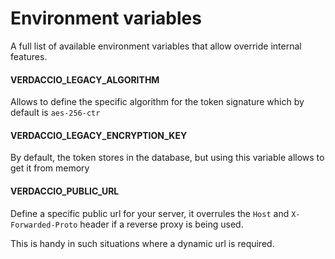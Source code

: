 # Environment variables

A full list of available environment variables that allow override
internal features.

#### VERDACCIO_LEGACY_ALGORITHM

Allows to define the specific algorithm for the token
signature which by default is `aes-256-ctr`

#### VERDACCIO_LEGACY_ENCRYPTION_KEY

By default, the token stores in the database, but using this variable allows to get it from memory

#### VERDACCIO_PUBLIC_URL

Define a specific public url for your server, it overrules the `Host` and `X-Forwarded-Proto` header if a reverse proxy is
being used.

This is handy in such situations where a dynamic url is required.
